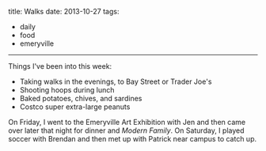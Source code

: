 title: Walks
date: 2013-10-27
tags:
- daily
- food
- emeryville
---

Things I've been into this week:

- Taking walks in the evenings, to Bay Street or Trader Joe's
- Shooting hoops during lunch
- Baked potatoes, chives, and sardines
- Costco super extra-large peanuts

On Friday, I went to the Emeryville Art Exhibition with Jen and then came over later that night for dinner and *Modern Family*. On Saturday, I played soccer with Brendan and then met up with Patrick near campus to catch up.